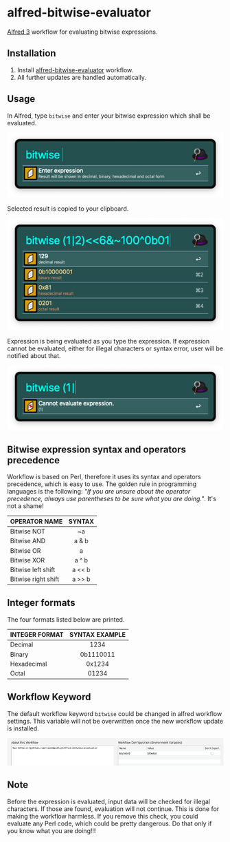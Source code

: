 # alfred-bitwise-evaluator
[Alfred 3][1] workflow for evaluating bitwise expressions.

## Installation
1) Install [alfred-bitwise-evaluator][2] workflow.
2) All further updates are handled automatically.

## Usage
In Alfred, type `bitwise` and enter your bitwise expression which shall be evaluated.

![bitwise evaluate](doc/images/bw-enter-expression.png?raw=true "")

Selected result is copied to your clipboard.

![bitwise show all](doc/images/bw-valid-expression.png?raw=true "")

Expression is being evaluated as you type the expression. If expression cannot be evaluated, either for illegal characters or syntax error, user will be notified about that.

![bitwise show error](doc/images/bw-invalid-expression.png?raw=true "")


## Bitwise expression syntax and operators precedence
Workflow is based on Perl, therefore it uses its syntax and operators precedence, which is easy to use.
The golden rule in programming languages is the following: _"If you are unsure about the operator precedence, always use parentheses to be sure what you are doing."_. It's not a shame!


| OPERATOR NAME       | SYNTAX |
|---------------------|:------:|
| Bitwise NOT         |   ~a   |
| Bitwise AND         |  a & b |
| Bitwise OR          |  a | b |
| Bitwise XOR         |  a ^ b |
| Bitwise left shift  | a << b |
| Bitwise right shift | a >> b |

## Integer formats
The four formats listed below are printed.

| INTEGER FORMAT | SYNTAX EXAMPLE |
|----------------|:--------------:|
| Decimal        |      1234      |
| Binary         |    0b1110011   |
| Hexadecimal    |     0x1234     |
| Octal          |      01234     |

## Workflow Keyword
The default workflow keyword `bitwise` could be changed in alfred workflow settings. This variable will not be overwritten once the new workflow update is installed.

![bitwise workflow configuration](doc/images/bw-settings.png?raw=true "")

## Note
Before the expression is evaluated, input data will be checked for illegal characters. If those are found, evaluation will not continue. This is done for making the workflow harmless. If you remove this check, you could evaluate any Perl code, which could be pretty dangerous. Do that only if you know what you are doing!!!

[1]: https://www.alfredapp.com/
[2]: https://github.com/vookimedlo/alfred-bitwise-evaluator/releases/latest
